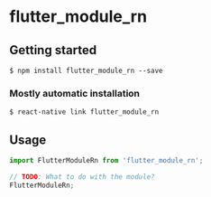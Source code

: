 # flutter_module_rn

## Getting started

`$ npm install flutter_module_rn --save`

### Mostly automatic installation

`$ react-native link flutter_module_rn`

## Usage
```javascript
import FlutterModuleRn from 'flutter_module_rn';

// TODO: What to do with the module?
FlutterModuleRn;
```
